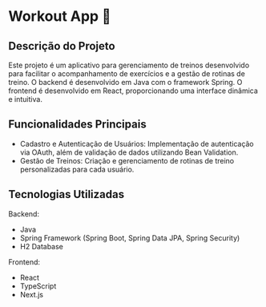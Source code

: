 # Workout App 📱
## Descrição do Projeto
Este projeto é um aplicativo para gerenciamento de treinos desenvolvido para facilitar o acompanhamento de exercícios e a gestão de rotinas de treino. O backend é desenvolvido em Java com o framework Spring. O frontend é desenvolvido em React, proporcionando uma interface dinâmica e intuitiva.

## Funcionalidades Principais
- Cadastro e Autenticação de Usuários: Implementação de autenticação via OAuth, além de validação de dados utilizando Bean Validation.
- Gestão de Treinos: Criação e gerenciamento de rotinas de treino personalizadas para cada usuário.
## Tecnologias Utilizadas
Backend:

- Java
- Spring Framework (Spring Boot, Spring Data JPA, Spring Security)
- H2 Database

Frontend:

- React
- TypeScript
- Next.js
